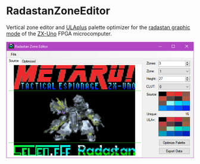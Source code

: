 # RadastanZoneEditor
Vertical zone editor and <a href="https://sites.google.com/site/ulaplus/home" target="_blank">ULAplus</a> palette optimizer for the <a href="http://www.zxuno.com/forum/viewtopic.php?f=39&t=1921" target="_blank">radastan graphic mode</a> of the <a href="http://zxuno.speccy.org/index_e.shtml" target="_blank">ZX-Uno</a> FPGA microcomputer.

<a href="https://github.com/Threetwosevensixseven/RadastanZoneEditor/raw/master/RadastanZoneEditor/Images/read-me-1.png" title="Radastan Zone Editor UI" target="_blank"><img src="https://github.com/Threetwosevensixseven/RadastanZoneEditor/raw/master/RadastanZoneEditor/Images/read-me-1.png" alt="Radastan Zone Editor UI"></a>
